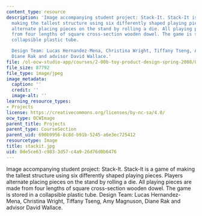 ```yaml
---
content_type: resource
description: 'Image accompanying student project: Stack-It. Stack-It is a game of
  making the tallest structure using six differently shaped playing pieces. Players
  alternate placing pieces on the stand by rolling a die. All playing pieces are made
  from four lengths of square cross-section wooden dowel. The game is stored in a
  collapsible plastic tube.

  Design Team: Lucas Hernandez-Mena, Christina Wright, Tiffany Tseng, Amy Magnuson,
  Diane Rak and advisor David Wallace.'
file: /ol-ocw-studio-app/courses/2-00b-toy-product-design-spring-2008/0de5ce63c9833d57c4a926d76d0b6476_stackit.jpg
file_size: 87792
file_type: image/jpeg
image_metadata:
  caption: ''
  credit: ''
  image-alt: ''
learning_resource_types:
- Projects
license: https://creativecommons.org/licenses/by-nc-sa/4.0/
ocw_type: OCWImage
parent_title: Projects
parent_type: CourseSection
parent_uid: 690b9956-8c8d-b91b-5245-a6e3ec725412
resourcetype: Image
title: stackit.jpg
uid: 0de5ce63-c983-3d57-c4a9-26d76d0b6476
---
```

Image accompanying student project: Stack-It. Stack-It is a game of making the tallest structure using six differently shaped playing pieces. Players alternate placing pieces on the stand by rolling a die. All playing pieces are made from four lengths of square cross-section wooden dowel. The game is stored in a collapsible plastic tube.
Design Team: Lucas Hernandez-Mena, Christina Wright, Tiffany Tseng, Amy Magnuson, Diane Rak and advisor David Wallace.